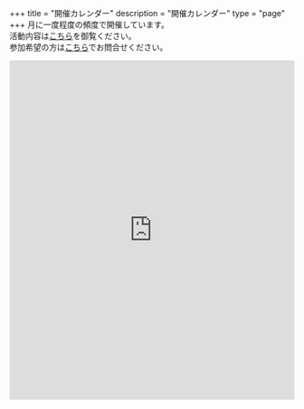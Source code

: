 +++
title = "開催カレンダー"
description = "開催カレンダー"
type = "page"
+++
月に一度程度の頻度で開催しています。  
活動内容は<a href="/about">こちら</a>を御覧ください。  
参加希望の方は<a href="/#contact">こちら</a>でお問合せください。  
<iframe src="https://calendar.google.com/calendar/embed?src=pclub.onebit%40gmail.com&ctz=Asia%2FTokyo&mode=AGENDA" style="border: 0" width="100%" height="600" frameborder="0" scrolling="no"></iframe>

